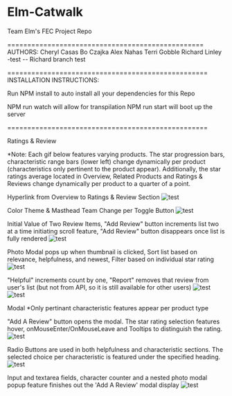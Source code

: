 # Elm-Catwalk
Team Elm's FEC Project Repo

=================================================
AUTHORS:
Cheryl Casas
Bo Czajka
Alex Nahas
Terri Gobble
Richard Linley -test
 -- Richard branch test


==================================================
INSTALLATION INSTRUCTIONS:

Run NPM install to auto install all your dependencies for this Repo

NPM run watch will allow for transpilation
NPM run start will boot up the server

==================================================


Ratings & Review

*Note: Each gif below features varying products. The star progression bars, characteristic range bars (lower left) change dynamically per product (characteristics only pertinent to the product appear).  Additionally, the star ratings average located in Overview, Related Products and Ratings & Reviews change dynamically per product to a quarter of a point.

Hyperlink from Overview to Ratings & Review Section
![test](http://g.recordit.co/1LLgeJmkUH.gif)

Color Theme & Masthead Team Change per Toggle Button
![test](http://g.recordit.co/mrJ6YAOzHn.gif)

Initial Value of Two Review Items, "Add Review" button increments list two at a time initiating scroll feature, "Add Review" button disappears once list is fully rendered
![test](http://g.recordit.co/rUXA9P51B4.gif)

Photo Modal pops up when thumbnail is clicked, Sort list based on relevance, helpfulness, and newest, Filter based on individual star rating
![test](http://g.recordit.co/W0hEyGAY2j.gif)

"Helpful" increments count by one, "Report" removes that review from user's list (but not from API, so it is still available for other users)
 ![test](http://g.recordit.co/x6X9WjsN5I.gif)
 ![test](http://g.recordit.co/WzBCajlA9V.gif)

Modal
*Only pertinant characteristic features appear per product type

"Add A Review" button opens the modal.  The star rating selection features hover, onMouseEnter/OnMouseLeave and Tooltips to distinguish the rating.
![test](http://g.recordit.co/ueFapJpnC9.gif)

Radio Buttons are used in both helpfulness and characteristic sections.  The selected choice per characteristic is featured under the specified heading.
![test](http://g.recordit.co/NxYhGbNMXE.gif)

Input and textarea fields, character counter and a nested photo modal popup feature finishes out the 'Add A Review' modal display
![test](http://g.recordit.co/AdTMwuhlUL.gif)





